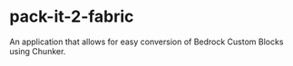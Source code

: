 # pack-it-2-fabric
An application that allows for easy conversion of Bedrock Custom Blocks using Chunker.
